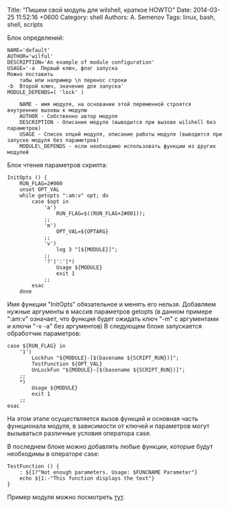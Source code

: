 Title: "Пишем свой модуль для wilshell, краткое HOWTO"
Date: 2014-03-25 11:52:16 +0600
Category: shell
Authors: A. Semenov
Tags: linux, bash, shell, scripts

Блок определений:

    NAME='default'
    AUTHOR='wilful'
    DESCRIPTION='An example of module configuration'
    USAGE='-a  Первый ключ, флаг запуска
    Можно поставить 
        табы или например \n перенос строки
    -b  Второй ключ, значение для запуска'
    MODULE_DEPENDS=( 'lock' )

        NAME - имя модуля, на основании этой переменной строятся внутренние вызовы к модулю
        AUTHOR - Собственно автор модуля
        DESCRIPTION - Описание модуля (выводится при вызове wilshell без параметров)
        USAGE - Список опций модуля, описание работы модуля (выводится при запуске модуля без параметров)
        MODULE\_DEPENDS - если необходимо использовать функции из других модулей


Блок чтения параметров скрипта:

    InitOpts () {
        RUN_FLAG=2#000
        unset OPT_VAL
        while getopts ":am:v" opt; do
            case $opt in
                'a') 
                    RUN_FLAG=$((RUN_FLAG+2#001));
                ;;
                'm') 
                    OPT_VAL=${OPTARG}
                ;;
                'v') 
                    log 3 "[${MODULE}]";
                ;;
                '?'|':'|*) 
                    Usage ${MODULE}
                    exit 1
                ;;
            esac
        done

Имя функции "InitOpts" обязательное и менять его нельзя. Добавляем нужные аргументы в массив параметров getopts (в данном примере ":am:v" означает, что функция будет ожидать ключ "-m" с аргументами и ключи "-v -a" без аргументов)
В следующем блоке запускается обработчик параметров:

    case ${RUN_FLAG} in
        '1')
            LockFun "${MODULE}-[$(basename ${SCRIPT_RUN})]";
            TestFunction ${OPT_VAL}
            UnLockFun "${MODULE}-[$(basename ${SCRIPT_RUN})]";
        ;;
        *)
            Usage ${MODULE}
            exit 1
        ;;
    esac

На этом этапе осуществляется вызов функций и основная часть функционала модуля, в зависимости от ключей и параметров могут вызываться различные условия оператора case.

В последнем блоке можно добавлять любые функции, которые будут необходимы в операторе case:

    TestFunction () {
        : ${1?"Not enough parameters. Usage: $FUNCNAME Parameter"}
        echo ${1:-"This function displays the text"}
    }

Пример модуля можно посмотреть [тут][link01].

[link01]: https://github.com/wilful/root-shell/blob/master/usr/modules/default.module
